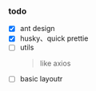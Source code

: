 ### todo

-   [x] ant design
-   [x] husky、quick prettie
-   [ ] utils
    > like axios
-   [ ] basic layoutr
